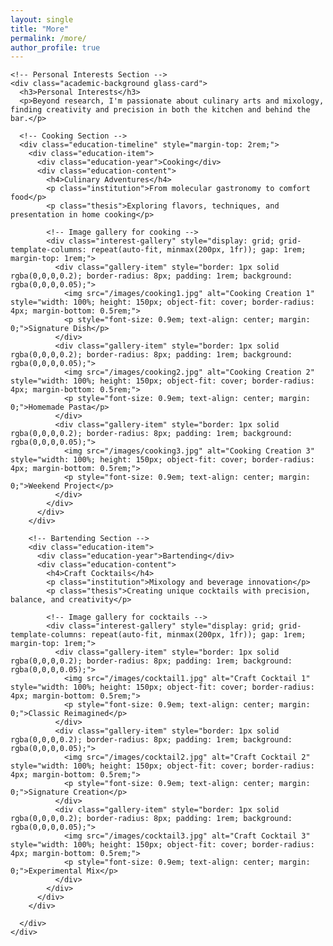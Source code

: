 ```yaml
---
layout: single
title: "More"
permalink: /more/
author_profile: true
---
```


<div class="about-page">
  <div class="about-container">
    
    <!-- Personal Interests Section -->
    <div class="academic-background glass-card">
      <h3>Personal Interests</h3>
      <p>Beyond research, I'm passionate about culinary arts and mixology, finding creativity and precision in both the kitchen and behind the bar.</p>
      
      <!-- Cooking Section -->
      <div class="education-timeline" style="margin-top: 2rem;">
        <div class="education-item">
          <div class="education-year">Cooking</div>
          <div class="education-content">
            <h4>Culinary Adventures</h4>
            <p class="institution">From molecular gastronomy to comfort food</p>
            <p class="thesis">Exploring flavors, techniques, and presentation in home cooking</p>
            
            <!-- Image gallery for cooking -->
            <div class="interest-gallery" style="display: grid; grid-template-columns: repeat(auto-fit, minmax(200px, 1fr)); gap: 1rem; margin-top: 1rem;">
              <div class="gallery-item" style="border: 1px solid rgba(0,0,0,0.2); border-radius: 8px; padding: 1rem; background: rgba(0,0,0,0.05);">
                <img src="/images/cooking1.jpg" alt="Cooking Creation 1" style="width: 100%; height: 150px; object-fit: cover; border-radius: 4px; margin-bottom: 0.5rem;">
                <p style="font-size: 0.9em; text-align: center; margin: 0;">Signature Dish</p>
              </div>
              <div class="gallery-item" style="border: 1px solid rgba(0,0,0,0.2); border-radius: 8px; padding: 1rem; background: rgba(0,0,0,0.05);">
                <img src="/images/cooking2.jpg" alt="Cooking Creation 2" style="width: 100%; height: 150px; object-fit: cover; border-radius: 4px; margin-bottom: 0.5rem;">
                <p style="font-size: 0.9em; text-align: center; margin: 0;">Homemade Pasta</p>
              </div>
              <div class="gallery-item" style="border: 1px solid rgba(0,0,0,0.2); border-radius: 8px; padding: 1rem; background: rgba(0,0,0,0.05);">
                <img src="/images/cooking3.jpg" alt="Cooking Creation 3" style="width: 100%; height: 150px; object-fit: cover; border-radius: 4px; margin-bottom: 0.5rem;">
                <p style="font-size: 0.9em; text-align: center; margin: 0;">Weekend Project</p>
              </div>
            </div>
          </div>
        </div>
        
        <!-- Bartending Section -->
        <div class="education-item">
          <div class="education-year">Bartending</div>
          <div class="education-content">
            <h4>Craft Cocktails</h4>
            <p class="institution">Mixology and beverage innovation</p>
            <p class="thesis">Creating unique cocktails with precision, balance, and creativity</p>
            
            <!-- Image gallery for cocktails -->
            <div class="interest-gallery" style="display: grid; grid-template-columns: repeat(auto-fit, minmax(200px, 1fr)); gap: 1rem; margin-top: 1rem;">
              <div class="gallery-item" style="border: 1px solid rgba(0,0,0,0.2); border-radius: 8px; padding: 1rem; background: rgba(0,0,0,0.05);">
                <img src="/images/cocktail1.jpg" alt="Craft Cocktail 1" style="width: 100%; height: 150px; object-fit: cover; border-radius: 4px; margin-bottom: 0.5rem;">
                <p style="font-size: 0.9em; text-align: center; margin: 0;">Classic Reimagined</p>
              </div>
              <div class="gallery-item" style="border: 1px solid rgba(0,0,0,0.2); border-radius: 8px; padding: 1rem; background: rgba(0,0,0,0.05);">
                <img src="/images/cocktail2.jpg" alt="Craft Cocktail 2" style="width: 100%; height: 150px; object-fit: cover; border-radius: 4px; margin-bottom: 0.5rem;">
                <p style="font-size: 0.9em; text-align: center; margin: 0;">Signature Creation</p>
              </div>
              <div class="gallery-item" style="border: 1px solid rgba(0,0,0,0.2); border-radius: 8px; padding: 1rem; background: rgba(0,0,0,0.05);">
                <img src="/images/cocktail3.jpg" alt="Craft Cocktail 3" style="width: 100%; height: 150px; object-fit: cover; border-radius: 4px; margin-bottom: 0.5rem;">
                <p style="font-size: 0.9em; text-align: center; margin: 0;">Experimental Mix</p>
              </div>
            </div>
          </div>
        </div>
        
      </div>
    </div>
    
  </div>
</div>